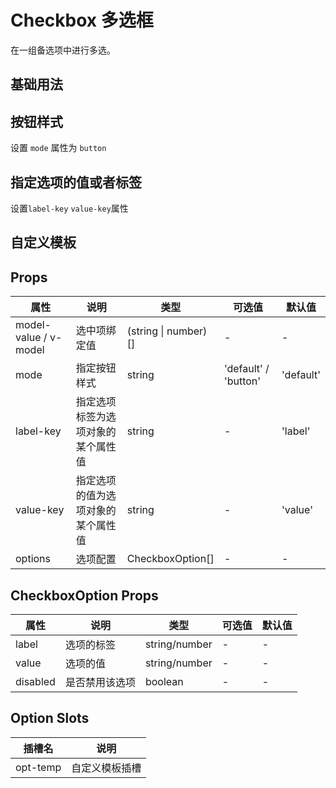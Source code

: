 # Checkbox 多选框

在一组备选项中进行多选。

## 基础用法

<demo src="../examples/checkbox/basic.vue"></demo>

## 按钮样式

设置 `mode` 属性为 `button`

<demo src="../examples/checkbox/button.vue"></demo>

## 指定选项的值或者标签

设置`label-key` `value-key`属性

<demo src="../examples/checkbox/label-key.vue" desc="指定选项的值或者选项标签为选项对象的某个属性值"></demo>

## 自定义模板

<demo src="../examples/checkbox/temp.vue"></demo>

## Props

| 属性                  | 说明                               | 类型                 | 可选值               | 默认值    |
| --------------------- | ---------------------------------- | -------------------- | -------------------- | --------- |
| model-value / v-model | 选中项绑定值                       | (string \| number)[] | -                    | -         |
| mode                  | 指定按钮样式                       | string               | 'default' / 'button' | 'default' |
| label-key             | 指定选项标签为选项对象的某个属性值 | string               | -                    | 'label'   |
| value-key             | 指定选项的值为选项对象的某个属性值 | string               | -                    | 'value'   |
| options               | 选项配置                           | CheckboxOption[]     | -                    | -         |

## CheckboxOption Props

| 属性     | 说明           | 类型          | 可选值 | 默认值 |
| -------- | -------------- | ------------- | ------ | ------ |
| label    | 选项的标签     | string/number | -      | -      |
| value    | 选项的值       | string/number | -      | -      |
| disabled | 是否禁用该选项 | boolean       | -      | -      |

## Option Slots

| 插槽名   | 说明           |
| -------- | -------------- |
| opt-temp | 自定义模板插槽 |
